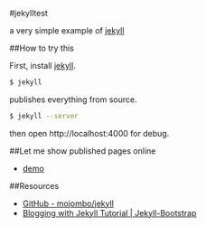 #jekylltest

a very simple example of [jekyll](https://github.com/mojombo/jekyll)

##How to try this

First, install [jekyll](https://github.com/mojombo/jekyll).

```bash
$ jekyll
```

publishes everything from source.

```bash
$ jekyll --server
```

then open http://localhost:4000 for debug.

##Let me show published pages online

* [demo](http://takazudo.github.com/jekylltest/)


##Resources

* [GitHub - mojombo/jekyll](https://github.com/mojombo/jekyll)
* [Blogging with Jekyll Tutorial | Jekyll-Bootstrap](http://jekyllbootstrap.com/)




